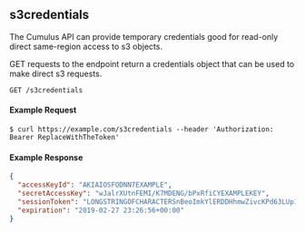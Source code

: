 ## s3credentials

The Cumulus API can provide temporary credentials good for read-only direct same-region access to s3 objects.

GET requests to the endpoint return a credentials object that can be used to make direct s3 requests.

```endpoint
GET /s3credentials
```

#### Example Request
```curl
$ curl https://example.com/s3credentials --header 'Authorization: Bearer ReplaceWithTheToken'
```

#### Example Response
```json
{
  "accessKeyId": "AKIAIOSFODNN7EXAMPLE",
  "secretAccessKey": "wJalrXUtnFEMI/K7MDENG/bPxRfiCYEXAMPLEKEY",
  "sessionToken": "LONGSTRINGOFCHARACTERSnBeoImkYlERDDHhmwZivcKPd63LUp1uhuZ9bhhIHUjvt++hgRSk9HIMZDEHH9crnukckEZ+FGYrSiwndzjBQ==",
  "expiration": "2019-02-27 23:26:56+00:00"
}
```
